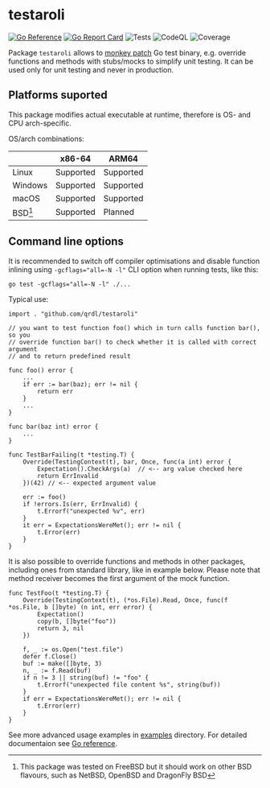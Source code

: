 # testaroli

[![Go Reference](https://pkg.go.dev/badge/github.com/qrdl/testaroli.svg)](https://pkg.go.dev/github.com/qrdl/testaroli)
[![Go Report Card](https://goreportcard.com/badge/github.com/qrdl/testaroli)](https://goreportcard.com/report/github.com/qrdl/testaroli)
![Tests](https://github.com/qrdl/testaroli/actions/workflows/go.yml/badge.svg)
![CodeQL](https://github.com/qrdl/testaroli/workflows/CodeQL/badge.svg)
![Coverage](https://gist.githubusercontent.com/qrdl/5bfca1854a183da5294ad00cb41ace31/raw/coverage.svg)

Package `testaroli` allows to [monkey patch](https://en.wikipedia.org/wiki/Monkey_patch) Go test binary, e.g. override functions and methods with stubs/mocks to simplify unit testing.
It can be used only for unit testing and never in production.

## Platforms suported

This package modifies actual executable at runtime, therefore is OS- and CPU arch-specific.

OS/arch combinations:

|         | x86-64    | ARM64     |
|---------|-----------|-----------|
| Linux   | Supported | Supported |
| Windows | Supported | Supported |
| macOS   | Supported | Supported |
| BSD[^1] | Supported | Planned   |

[^1]: This package was tested on FreeBSD but it should work on other BSD flavours, such as NetBSD, OpenBSD and DragonFly BSD

## Command line options

It is recommended to switch off compiler optimisations and disable function inlining using `-gcflags="all=-N -l"` CLI option when running tests, like this:

`go test -gcflags="all=-N -l" ./...`

Typical use:
```
import . "github.com/qrdl/testaroli"

// you want to test function foo() which in turn calls function bar(), so you
// override function bar() to check whether it is called with correct argument
// and to return predefined result

func foo() error {
    ...
    if err := bar(baz); err != nil {
        return err
    }
    ...
}

func bar(baz int) error {
    ...
}

func TestBarFailing(t *testing.T) {
    Override(TestingContext(t), bar, Once, func(a int) error {
        Expectation().CheckArgs(a)  // <-- arg value checked here
        return ErrInvalid
    })(42) // <-- expected argument value

    err := foo()
    if !errors.Is(err, ErrInvalid) {
        t.Errorf("unexpected %v", err)
    }
    it err = ExpectationsWereMet(); err != nil {
        t.Error(err)
    }
}
```

It is also possible to override functions and methods in other packages, including ones
from standard library, like in example below. Please note that method receiver becomes the
first argument of the mock function.

```
func TestFoo(t *testing.T) {
    Override(TestingContext(t), (*os.File).Read, Once, func(f *os.File, b []byte) (n int, err error) {
        Expectation()
        copy(b, []byte("foo"))
        return 3, nil
    })

    f, _ := os.Open("test.file")
    defer f.Close()
    buf := make([]byte, 3)
    n, _ := f.Read(buf)
    if n != 3 || string(buf) != "foo" {
        t.Errorf("unexpected file content %s", string(buf))
    }
    if err = ExpectationsWereMet(); err != nil {
        t.Error(err)
    }
}
```

See more advanced usage examples in [examples](../examples) directory. For detailed documentaion see [Go reference](https://pkg.go.dev/github.com/qrdl/testaroli).
